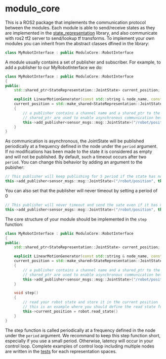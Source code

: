 # modulo_core

This is a ROS2 package that implements the communication protocol between the modules. Each module is able to send/receive states as they are implemented in the [state_representation](../../lib/state_representation) library, and also communicate with ros2 tf2 server to send/lookup tf transforms. To implement your own modules you can inherit from the abstract classes dfined in the library:

```cpp
class MyRobotInterface : public ModuloCore::RobotInterface
```

A module usually contains a set of publisher and subscriber. For example, to add a publisher to our MyRobotInterface we do:

```cpp
class MyRobotInterface : public ModuloCore::RobotInterface
{
public:
	std::shared_ptr<StateRepresentation::JointState> current_position;

	explicit LinearMotionGenerator(const std::string & node_name, const std::chrono::milliseconds & period) :
	current_position = std::make_shared<StateRepresentation::JointState>("robot");
	{
		// a publisher contains a channel name and a shared_ptr to the state to publish
		// shared_ptr are used to enable asynchronous communication between the modules
		this->add_publisher<sensor_msgs::msg::JointState>("/robot/position", this->current_position);
	}
}


```

As communication is asynchronous, the JointState will be published periodically at a frequency defined in the node under the `period` argument. If no modifications has been made to the state it is considered as empty and will not be published. By default, such a timeout occurs after two `period`. You can change this behavior by adding an argument to the pubisher:

```cpp
// This publisher will keep publishing for 5 period if the state has not been modified before considering it empty
this->add_publisher<sensor_msgs::msg::JointState>("/robot/position", this->current_position, 5 * period);
```

You can also set that the publisher will never timeout by setting a period of 0

```cpp
// This publisher will never timeout and send the sate even if it has not been modified
this->add_publisher<sensor_msgs::msg::JointState>("/robot/position", this->current_position, std::chrono::milliseconds(0));
```

The core structure of your module should be implemented in the `step` function:

```cpp
class MyRobotInterface : public ModuloCore::RobotInterface
{
public:
	std::shared_ptr<StateRepresentation::JointState> current_position;

	explicit LinearMotionGenerator(const std::string & node_name, const std::chrono::milliseconds & period) :
	current_position = std::make_shared<StateRepresentation::JointState>("robot");
	{
		// a publisher contains a channel name and a shared_ptr to the state to publish
		// shared_ptr are used to enable asynchronous communication between the modules
		this->add_publisher<sensor_msgs::msg::JointState>("/robot/position", this->current_position);
	}

	void step()
	{
		// read your robot state and store it in the current position
		// this is an example where you should define the read state function on your own 
		this->current_position = robot.read_state()
	}
}
```

The step function is called periodically at a frequency defined in the node under the `period` argument. We recommand to keep this step function short, especially if you use a small period. Otherwise, latency will occur in your control loop. Complete examples of control loop including multiple nodes are written in the [tests](./tests/) for each representation spaces.
